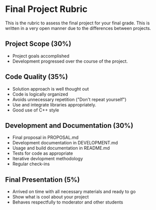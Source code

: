 # Final Project Rubric

This is the rubric to assess the final project for your final grade. This is written in a very open manner due
to the differences between projects.

## Project Scope (30%)
* Project goals accomplished
* Development progressed over the course of the project.

## Code Quality (35%)
* Solution approach is well thought out
* Code is logically organized
* Avoids unnecessary repetition ("Don't repeat yourself")
* Use and integrate libraries appropriately.
* Good use of C++ style

## Development and Documentation (30%)
* Final proposal in PROPOSAL.md
* Development documentation in DEVELOPMENT.md
* Usage and build documentation in README.md
* Tests for code as appropriate
* Iterative devlopment methodology
* Regular check-ins

## Final Presentation (5%)
* Arrived on time with all necessary materials and ready to go
* Show what is cool about your project
* Behaves respectfully to moderator and other students
